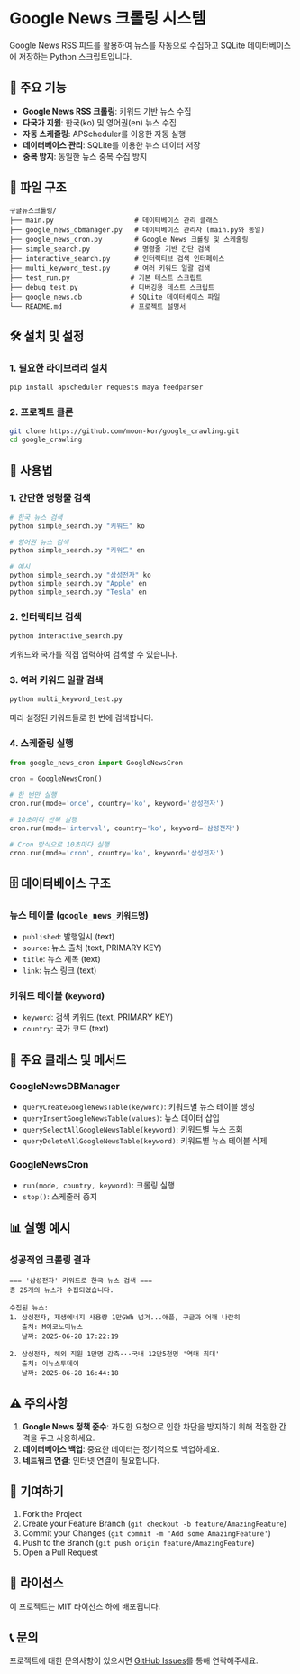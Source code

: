 # Google News 크롤링 시스템

Google News RSS 피드를 활용하여 뉴스를 자동으로 수집하고 SQLite 데이터베이스에 저장하는 Python 스크립트입니다.

## 🚀 주요 기능

- **Google News RSS 크롤링**: 키워드 기반 뉴스 수집
- **다국가 지원**: 한국(ko) 및 영어권(en) 뉴스 수집
- **자동 스케줄링**: APScheduler를 이용한 자동 실행
- **데이터베이스 관리**: SQLite를 이용한 뉴스 데이터 저장
- **중복 방지**: 동일한 뉴스 중복 수집 방지

## 📁 파일 구조

```
구글뉴스크롤링/
├── main.py                    # 데이터베이스 관리 클래스
├── google_news_dbmanager.py   # 데이터베이스 관리자 (main.py와 동일)
├── google_news_cron.py        # Google News 크롤링 및 스케줄링
├── simple_search.py           # 명령줄 기반 간단 검색
├── interactive_search.py      # 인터랙티브 검색 인터페이스
├── multi_keyword_test.py      # 여러 키워드 일괄 검색
├── test_run.py               # 기본 테스트 스크립트
├── debug_test.py             # 디버깅용 테스트 스크립트
├── google_news.db            # SQLite 데이터베이스 파일
└── README.md                 # 프로젝트 설명서
```

## 🛠️ 설치 및 설정

### 1. 필요한 라이브러리 설치

```bash
pip install apscheduler requests maya feedparser
```

### 2. 프로젝트 클론

```bash
git clone https://github.com/moon-kor/google_crawling.git
cd google_crawling
```

## 📖 사용법

### 1. 간단한 명령줄 검색

```bash
# 한국 뉴스 검색
python simple_search.py "키워드" ko

# 영어권 뉴스 검색
python simple_search.py "키워드" en

# 예시
python simple_search.py "삼성전자" ko
python simple_search.py "Apple" en
python simple_search.py "Tesla" en
```

### 2. 인터랙티브 검색

```bash
python interactive_search.py
```

키워드와 국가를 직접 입력하여 검색할 수 있습니다.

### 3. 여러 키워드 일괄 검색

```bash
python multi_keyword_test.py
```

미리 설정된 키워드들로 한 번에 검색합니다.

### 4. 스케줄링 실행

```python
from google_news_cron import GoogleNewsCron

cron = GoogleNewsCron()

# 한 번만 실행
cron.run(mode='once', country='ko', keyword='삼성전자')

# 10초마다 반복 실행
cron.run(mode='interval', country='ko', keyword='삼성전자')

# Cron 방식으로 10초마다 실행
cron.run(mode='cron', country='ko', keyword='삼성전자')
```

## 🗄️ 데이터베이스 구조

### 뉴스 테이블 (`google_news_키워드명`)
- `published`: 발행일시 (text)
- `source`: 뉴스 출처 (text, PRIMARY KEY)
- `title`: 뉴스 제목 (text)
- `link`: 뉴스 링크 (text)

### 키워드 테이블 (`keyword`)
- `keyword`: 검색 키워드 (text, PRIMARY KEY)
- `country`: 국가 코드 (text)

## 🔧 주요 클래스 및 메서드

### GoogleNewsDBManager
- `queryCreateGoogleNewsTable(keyword)`: 키워드별 뉴스 테이블 생성
- `queryInsertGoogleNewsTable(values)`: 뉴스 데이터 삽입
- `querySelectAllGoogleNewsTable(keyword)`: 키워드별 뉴스 조회
- `queryDeleteAllGoogleNewsTable(keyword)`: 키워드별 뉴스 테이블 삭제

### GoogleNewsCron
- `run(mode, country, keyword)`: 크롤링 실행
- `stop()`: 스케줄러 중지

## 📊 실행 예시

### 성공적인 크롤링 결과

```
=== '삼성전자' 키워드로 한국 뉴스 검색 ===
총 25개의 뉴스가 수집되었습니다.

수집된 뉴스:
1. 삼성전자, 재생에너지 사용량 1만GWh 넘겨...애플, 구글과 어깨 나란히
   출처: M이코노미뉴스
   날짜: 2025-06-28 17:22:19

2. 삼성전자, 해외 직원 1만명 감축···국내 12만5천명 '역대 최대'
   출처: 이뉴스투데이
   날짜: 2025-06-28 16:44:18
```

## ⚠️ 주의사항

1. **Google News 정책 준수**: 과도한 요청으로 인한 차단을 방지하기 위해 적절한 간격을 두고 사용하세요.
2. **데이터베이스 백업**: 중요한 데이터는 정기적으로 백업하세요.
3. **네트워크 연결**: 인터넷 연결이 필요합니다.

## 🤝 기여하기

1. Fork the Project
2. Create your Feature Branch (`git checkout -b feature/AmazingFeature`)
3. Commit your Changes (`git commit -m 'Add some AmazingFeature'`)
4. Push to the Branch (`git push origin feature/AmazingFeature`)
5. Open a Pull Request

## 📄 라이선스

이 프로젝트는 MIT 라이선스 하에 배포됩니다.

## 📞 문의

프로젝트에 대한 문의사항이 있으시면 [GitHub Issues](https://github.com/moon-kor/google_crawling/issues)를 통해 연락해주세요.
